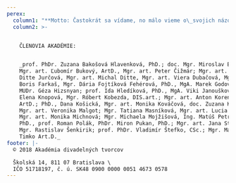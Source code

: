 ```yaml
---
perex:
  column1: "**Motto: Častokrát sa vídame, no málo vieme o\_svojich názoroch.**\\\n_**(V. J.)**_\\\nHodnotové i odborné kritériá v našom divadelnom spoločenstve vykazujú v súčasnej dobe značnú rozkolísanosť a neexistuje divadelná platforma, z ktorej by sa dali zosúlaďovať a nastavovať. Je niekoľko uzlových bodov, kde sa v komunite sporadicky prejaví názorový diskurz o súčasnej slovenskej divadelnej tvorbe: Ocenenia DOSKY, Ceny a Prémie Litfond-u a Festival Dotyky a spojenia v Martine, no možnosť vedenia kontinuálneho dialógu alebo dokonca okamžitého reagovania na aktuálne témy, či nezrovnalosti spoločenského a odborného vývoja, komunita divadelníkov postráda. A tak Akadémiu divadelných tvorcov zakladáme ako verejnoprospešnú záujmovú organizáciu, ktorá združuje významné osobnosti slovenskej divadelnej kultúry a ktorá by diskusie mohla iniciovať.\\\nTento svoj úmysel chce Akadémia začať odvíjať od založenia každoročnej celoštátnej **Ceny Akadémie za divadelnú inscenáciu sezóny**, ktorá by zohľadňovala tvorbu všetkých divadiel na Slovensku, zmapovala ju v\_danej sezóne a\_následne tieto inšpiratívne inscenácie predstavila **organizovaním viacmesačnej prehliadky**."
  column2: >-


    ČLENOVIA AKADÉMIE:


    _prof. PhDr. Zuzana Bakošová Hlavenková, PhD.; doc. Mgr. Miroslav Ballay;
    Mgr. art. Ľubomír Bukový, ArtD., Mgr. art. Peter Čižmár; Mgr. art. Iveta
    Ditte Jurčová, Mgr. art. Michal Ditte, Mgr. art. Viera Dubačová, Mgr. art.
    Boris Farkaš, Mgr. Dária Fojtíková Fehérová, PhD., MgA. Marek Godovič PhD.,
    MUDr. Géza Hizsnyan; prof. Ida Hledíková, PhD., MgA. Viki Janoušková, PhDr.
    Elena Knopová, Mgr. Róbert Kobezda, DIS.art.; Mgr. art. Anton Korenči,
    ArtD.; PhD., Dana Košická, Mgr. art. Monika Kováčová, doc. Zuzana Kronerová,
    Mgr. art. Veronika Malgot; Mgr. Tatiana Masníková, Mgr. art. Lucia Mihálová,
    Mgr. art. Monika Michnová; Mgr. Michaela Mojžišová, Ing. Matúš Petričko,
    PhD., prof. Roman Polák, PhDr. Miron Pukan, PhD.; Mgr. art. Jana Strnisková;
    Mgr. Rastislav Šenkirik; prof. PhDr. Vladimír Štefko, CSc.; Mgr. Martin
    Timko Art.D._
footer: |-
  © 2018 Akadémia divadelných tvorcov

  Školská 14, 811 07 Bratislava \
  IČO 51718197, č. ú. SK48 0900 0000 0051 4673 0578
---
```


